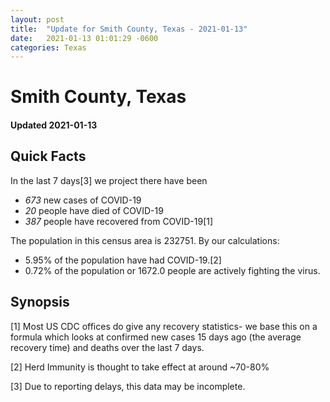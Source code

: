 ```yaml
---
layout: post
title:  "Update for Smith County, Texas - 2021-01-13"
date:   2021-01-13 01:01:29 -0600
categories: Texas
---
```


# Smith County, Texas
#### Updated 2021-01-13

## Quick Facts

In the last 7 days[3] we project there have been
- *673* new cases of COVID-19
- *20* people have died of COVID-19
- *387* people have recovered from COVID-19[1]

The population in this census area is 232751. By our calculations:
- 5.95% of the population have had COVID-19.[2]
- 0.72% of the population or 1672.0 people are actively fighting the virus.

## Synopsis




[1] Most US CDC offices do give any recovery statistics- we base this on a formula which looks at confirmed new cases
15 days ago (the average recovery time) and deaths over the last 7 days.

[2] Herd Immunity is thought to take effect at around ~70-80%

[3] Due to reporting delays, this data may be incomplete.
 
    